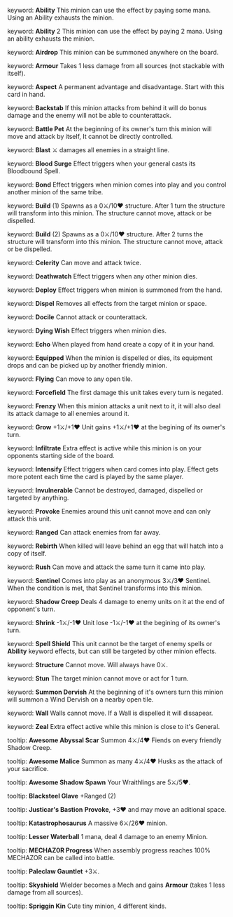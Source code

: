 keyword:  **Ability**
          This minion can use the effect by paying some mana. Using an Ability exhausts the minion.

keyword:  **Ability** 2
          This minion can use the effect by paying 2 mana. Using an ability exhausts the minion.

keyword:  **Airdrop**
          This minion can be summoned anywhere on the board.

keyword:  **Armour**
          Takes 1 less damage from all sources (not stackable with itself).

keyword:  **Aspect**
          A permanent advantage and disadvantage. Start with this card in hand.

keyword:  **Backstab**
          If this minion attacks from behind it will do bonus damage and the enemy will not be able to counterattack.

keyword:  **Battle Pet**
          At the beginning of its owner's turn this minion will move and attack by itself, It cannot be directly controlled.

keyword:  **Blast**
          ⚔️ damages all enemies in a straight line.

keyword:  **Blood Surge**
          Effect triggers when your general casts its Bloodbound Spell.

keyword:  **Bond**
          Effect triggers when minion comes into play and you control another minion of the same tribe.

keyword:  **Build** (1)
          Spawns as a 0⚔️/10❤️ structure. After 1 turn the structure will transform into this minion.
          The structure cannot move, attack or be dispelled.

keyword:  **Build** (2)
          Spawns as a 0⚔️/10❤️ structure. After 2 turns the structure will transform into this minion.
          The structure cannot move, attack or be dispelled.

keyword:  **Celerity**
          Can move and attack twice.

keyword:  **Deathwatch**
          Effect triggers when any other minion dies.

keyword:  **Deploy**
          Effect triggers when minion is summoned from the hand.

keyword:  **Dispel**
          Removes all effects from the target minion or space.

keyword:  **Docile**
          Cannot attack or counterattack.

keyword:  **Dying Wish**
          Effect triggers when minion dies.

keyword:  **Echo**
          When played from hand create a copy of it in your hand.

keyword:  **Equipped**
          When the minion is dispelled or dies, its equipment drops and can be picked up by another friendly minion.

keyword:  **Flying**
          Can move to any open tile.

keyword:  **Forcefield**
          The first damage this unit takes every turn is negated.

keyword:  **Frenzy**
          When this minion attacks a unit next to it, it will also deal its attack damage to all enemies around it.

keyword:  **Grow** +1⚔️/+1❤️
          Unit gains +1⚔️/+1❤️ at the begining of its owner's turn.

keyword:  **Infiltrate**
          Extra effect is active while this minion is on your opponents starting side of the board.

keyword:  **Intensify**
          Effect triggers when card comes into play. Effect gets more potent each time the card is played by the same player.

keyword:  **Invulnerable**
          Cannot be destroyed, damaged, dispelled or targeted by anything.

keyword:  **Provoke**
          Enemies around this unit cannot move and can only attack this unit.

keyword:  **Ranged**
          Can attack enemies from far away.

keyword:  **Rebirth**
          When killed will leave behind an egg that will hatch into a copy of itself.

keyword:  **Rush**
          Can move and attack the same turn it came into play.

keyword:  **Sentinel**
          Comes into play as an anonymous 3⚔️/3❤️ Sentinel. When the condition is met, that Sentinel transforms into this minion.

keyword:  **Shadow Creep**
          Deals 4 damage to enemy units on it at the end of opponent's turn.

keyword:  **Shrink** -1⚔️/-1❤️
          Unit lose -1⚔️/-1❤️ at the begining of its owner's turn.

keyword:  **Spell Shield**
          This unit cannot be the target of enemy spells or **Ability** keyword effects, but can still be targeted by other minion effects.

keyword:  **Structure**
          Cannot move. Will always have 0⚔️.

keyword:  **Stun**
          The target minion cannot move or act for 1 turn.

keyword:  **Summon Dervish**
          At the beginning of it's owners turn this minion will summon a Wind Dervish on a nearby open tile.

keyword:  **Wall**
          Walls cannot move. If a Wall is dispelled it will dissapear.

keyword:  **Zeal**
          Extra effect active while this minion is close to it's General.



tooltip:  **Awesome Abyssal Scar**
          Summon 4⚔️/4❤️ Fiends on every friendly Shadow Creep.

tooltip:  **Awesome Malice**
          Summon as many 4⚔️/4❤️ Husks as the attack of your sacrifice.

tooltip: **Awesome Shadow Spawn**
          Your Wraithlings are 5⚔️/5❤️.

tooltip:  **Blacksteel Glave**
          +Ranged (2)

tooltip:  **Justicar's Bastion**
          **Provoke**, +3❤️ and may move an aditional space.

tooltip:  **Katastrophosaurus**
          A massive 6⚔️/26❤️ minion.

tooltip:  **Lesser Waterball**
          1 mana, deal 4 damage to an enemy Minion.

tooltip:  **MECHAZ0R Progress**
          When assembly progress reaches 100% MECHAZOR can be called into battle.

tooltip:  **Paleclaw Gauntlet**
          +3⚔️.

tooltip:  **Skyshield**
          Wielder becomes a Mech and gains **Armour** (takes 1 less damage from all sources).

tooltip:  **Spriggin Kin**
          Cute tiny minion, 4 different kinds.
